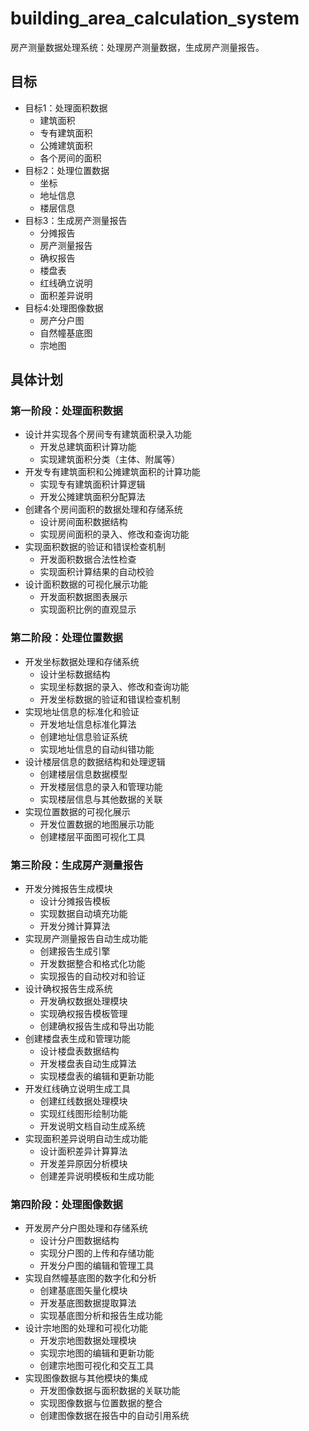 # building_area_calculation_system
房产测量数据处理系统：处理房产测量数据，生成房产测量报告。

## 目标

- 目标1：处理面积数据
   - 建筑面积
   - 专有建筑面积
   - 公摊建筑面积
   - 各个房间的面积
- 目标2：处理位置数据
   - 坐标
   - 地址信息
   - 楼层信息
- 目标3：生成房产测量报告
    - 分摊报告
    - 房产测量报告
    - 确权报告
    - 楼盘表
    - 红线确立说明
    - 面积差异说明    
- 目标4:处理图像数据
    - 房产分户图
    - 自然幢基底图
    - 宗地图
## 具体计划

### 第一阶段：处理面积数据

- 设计并实现各个房间专有建筑面积录入功能
  - 开发总建筑面积计算功能
  - 实现建筑面积分类（主体、附属等）
- 开发专有建筑面积和公摊建筑面积的计算功能
  - 实现专有建筑面积计算逻辑
  - 开发公摊建筑面积分配算法
- 创建各个房间面积的数据处理和存储系统
  - 设计房间面积数据结构
  - 实现房间面积的录入、修改和查询功能
- 实现面积数据的验证和错误检查机制
  - 开发面积数据合法性检查
  - 实现面积计算结果的自动校验
- 设计面积数据的可视化展示功能
  - 开发面积数据图表展示
  - 实现面积比例的直观显示

### 第二阶段：处理位置数据

- 开发坐标数据处理和存储系统
  - 设计坐标数据结构
  - 实现坐标数据的录入、修改和查询功能
  - 开发坐标数据的验证和错误检查机制
- 实现地址信息的标准化和验证
  - 开发地址信息标准化算法
  - 创建地址信息验证系统
  - 实现地址信息的自动纠错功能
- 设计楼层信息的数据结构和处理逻辑
  - 创建楼层信息数据模型
  - 开发楼层信息的录入和管理功能
  - 实现楼层信息与其他数据的关联
- 实现位置数据的可视化展示
  - 开发位置数据的地图展示功能
  - 创建楼层平面图可视化工具

### 第三阶段：生成房产测量报告

- 开发分摊报告生成模块
  - 设计分摊报告模板
  - 实现数据自动填充功能
  - 开发分摊计算算法
- 实现房产测量报告自动生成功能
  - 创建报告生成引擎
  - 开发数据整合和格式化功能
  - 实现报告的自动校对和验证
- 设计确权报告生成系统
  - 开发确权数据处理模块
  - 实现确权报告模板管理
  - 创建确权报告生成和导出功能
- 创建楼盘表生成和管理功能
  - 设计楼盘表数据结构
  - 开发楼盘表自动生成算法
  - 实现楼盘表的编辑和更新功能
- 开发红线确立说明生成工具
  - 创建红线数据处理模块
  - 实现红线图形绘制功能
  - 开发说明文档自动生成系统
- 实现面积差异说明自动生成功能
  - 设计面积差异计算算法
  - 开发差异原因分析模块
  - 创建差异说明模板和生成功能

### 第四阶段：处理图像数据

- 开发房产分户图处理和存储系统
  - 设计分户图数据结构
  - 实现分户图的上传和存储功能
  - 开发分户图的编辑和管理工具
- 实现自然幢基底图的数字化和分析
  - 创建基底图矢量化模块
  - 开发基底图数据提取算法
  - 实现基底图分析和报告生成功能
- 设计宗地图的处理和可视化功能
  - 开发宗地图数据处理模块
  - 实现宗地图的编辑和更新功能
  - 创建宗地图可视化和交互工具
- 实现图像数据与其他模块的集成
  - 开发图像数据与面积数据的关联功能
  - 实现图像数据与位置数据的整合
  - 创建图像数据在报告中的自动引用系统
